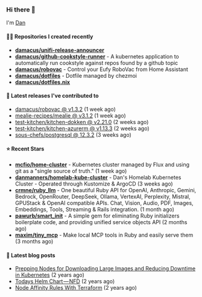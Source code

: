 

### Hi there 👋

I'm [Dan](https://medium.com/@dan.m.webb)

#### 👨‍💻 Repositories I created recently
- **[damacus/unifi-release-announcer](https://github.com/damacus/unifi-release-announcer)**
- **[damacus/github-cookstyle-runner](https://github.com/damacus/github-cookstyle-runner)** - A kubernetes application to automatically run cookstyle against repos found by a github topic
- **[damacus/robovac](https://github.com/damacus/robovac)** - Control your Eufy RoboVac from Home Assistant
- **[damacus/dotfiles](https://github.com/damacus/dotfiles)** - Dotfile managed by chezmoi
- **[damacus/dotfiles.nix](https://github.com/damacus/dotfiles.nix)**

#### 🚀 Latest releases I've contributed to


- [damacus/robovac @ v1.3.2](https://github.com/damacus/robovac/releases/tag/v1.3.2) (1 week ago)
- [mealie-recipes/mealie @ v3.1.2](https://github.com/mealie-recipes/mealie/releases/tag/v3.1.2) (1 week ago)
- [test-kitchen/kitchen-dokken @ v2.21.0](https://github.com/test-kitchen/kitchen-dokken/releases/tag/v2.21.0) (2 weeks ago)
- [test-kitchen/kitchen-azurerm @ v1.13.3](https://github.com/test-kitchen/kitchen-azurerm/releases/tag/v1.13.3) (2 weeks ago)
- [sous-chefs/postgresql @ 12.3.2](https://github.com/sous-chefs/postgresql/releases/tag/12.3.2) (3 weeks ago)

#### ⭐ Recent Stars


- **[mcfio/home-cluster](https://github.com/mcfio/home-cluster)** - Kubernetes cluster managed by Flux and using git as a &#34;single source of truth.&#34; (1 week ago)
- **[danmanners/homelab-kube-cluster](https://github.com/danmanners/homelab-kube-cluster)** - Dan&#39;s Homelab Kubernetes Cluster - Operated through Kustomize &amp; ArgoCD (3 weeks ago)
- **[crmne/ruby_llm](https://github.com/crmne/ruby_llm)** - One beautiful Ruby API for OpenAI, Anthropic, Gemini, Bedrock, OpenRouter, DeepSeek, Ollama, VertexAI, Perplexity, Mistral, GPUStack &amp; OpenAI compatible APIs. Chat, Vision, Audio, PDF, Images, Embeddings, Tools, Streaming &amp; Rails integration. (1 month ago)
- **[pawurb/smart_init](https://github.com/pawurb/smart_init)** - A simple gem for eliminating Ruby initializers boilerplate code, and providing unified service objects API (2 months ago)
- **[maxim/tiny_mcp](https://github.com/maxim/tiny_mcp)** - Make local MCP tools in Ruby and easily serve them (3 months ago)

#### 📄 Latest blog posts
- [Prepping Nodes for Downloading Large Images and Reducing Downtime in Kubernetes](https://medium.com/@dan.m.webb/prepping-nodes-for-downloading-large-images-and-reducing-downtime-in-kubernetes-551ead53f0?source=rss-bbba9c670f6e------2) (2 years ago)
- [Todays Helm Chart — NFD](https://medium.com/@dan.m.webb/todays-helm-chart-nfd-efe64f156edd?source=rss-bbba9c670f6e------2) (2 years ago)
- [Node Affinity Rules With Terraform](https://awstip.com/node-affinity-rules-with-terraform-a0766e0bb1da?source=rss-bbba9c670f6e------2) (2 years ago)
